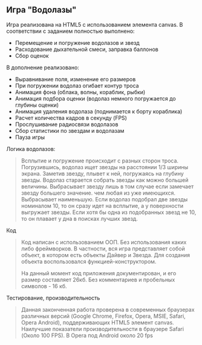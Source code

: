 Игра "Водолазы"
--------

Игра реализована на HTML5 с использованием элемента canvas.
В соответствии с заданием полностью выполнено:

  - Перемещение и погружение водолазов и звезд
  - Расходование дыхательной смеси, заправка баллонов
  - Сбор оценок

В дополнение реализовано:

  - Выравнивание поля, изменение его размеров
  - При погружении водолаз огибает контур троса
  - Анимация фона (облака, волны, кораблик, рыбки)
  - Анимация подбора оценки (водолаз немного погружается до глубины оценки)
  - Анимация удаления водолаза (поднимается к борту кораблика)
  - Расчет количества кадров в секунду (FPS)
  - Прослушивание радиосвязи водолазов
  - Сбор статистики по звездам и водолазам
  - Пауза игры

Логика водолазов:
> Всплытие и погружение происходит с разных сторон троса.
> Погрузившись, водолаз ищет звезды на расстоянии 1/3 ширины экрана.
> Заметив звезду, плывет к ней, погружаясь на глубину звезды.
> Водолаз старается собрать звезды как можно большей величины.
> Выбрасывает звезду лишь в том случае если замечает звезду большего значение. чем любая из уже имеющихся. Выбрасывает наименьшую.
> Если водолаз подобрал две звезды номиналом 10, то он сразу идет на всплытие, а у поверхности выгружает звезды.
> Если хотя бы одна из подобранных звезд не 10, то он плавает у дна в поисках лучших звезд.

Код
> Код написан с использованием ООП. Без использования каких либо фреймворков. В частности, вся игра представляет собой объект, в котором есть объекты Дайвер и Звезда.
> Для создания объекта воспользовался функцией-конструктором.
> 
> На данный момент код приложения документирован, и его размер составляет 26кб.
> Без комментариев и пробельных символов - 16 кб.

Тестирование, производительность
> Данная законченная работа проверена в современных браузерах различных версий (Google Chrome, Firefox, Opera, MSIE, Safari, Opera Android), поддерживающих HTML5 элемент canvas.
> Наилучшие показатели производительности в браузере Safari (Около 100 FPS).
> В Opera под  Android около 20 fps